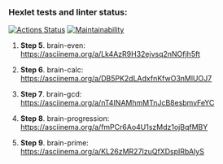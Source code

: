 ### Hexlet tests and linter status:
[![Actions Status](https://github.com/braimm/python-project-49/actions/workflows/hexlet-check.yml/badge.svg)](https://github.com/braimm/python-project-49/actions)
[![Maintainability](https://api.codeclimate.com/v1/badges/1a07882a81ba9400bf61/maintainability)](https://codeclimate.com/github/braimm/python-project-49/maintainability)

1. **Step 5**. brain-even: 
https://asciinema.org/a/Lk4AzR9H32ejvsq2nNOfjh5ft
    
2. **Step 6**. brain-calc: 
https://asciinema.org/a/DB5PK2dLAdxfnKfwO3nMlUOJ7
    
3. **Step 7**. brain-gcd: 
https://asciinema.org/a/nT4INAMhmMTnJcB8esbmvFeYC
    
4. **Step 8**. brain-progression: 
https://asciinema.org/a/fmPCr6Ao4U1szMdz1ojBqfMBY
    
5. **Step 9**. brain-prime: 
https://asciinema.org/a/KL26zMR27IzuQfXDspIRbAlyS
   